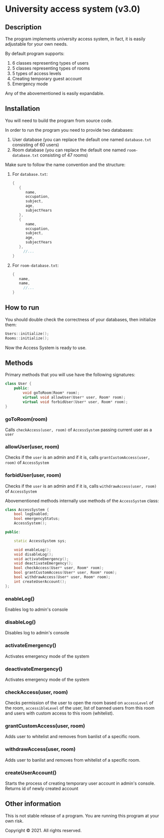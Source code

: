 # University access system (v3.0)

## Description

The program implements university access system, in fact, it is easily adjustable for your own needs.

By default program supports:

1. 6 classes representing types of users
2. 5 classes representing types of rooms
3. 5 types of access levels
4. Creating temporary guest account
5. Emergency mode

Any of the abovementioned is easily expandable.

## Installation

You will need to build the program from source code.

In order to run the program you need to provide two databases:

1. User database (you can replace the default one named `database.txt` consisting of 60 users)
2. Room database (you can replace the default one named `room-database.txt` consisting of 47 rooms)

Make sure to follow the name convention and the structure:

1. For `database.txt`:

    ```cpp
    {
       {
          name,
          occupation,
          subject,
          age,
          subjectYears
       },
       {
          name,
          occupation,
          subject,
          age,
          subjectYears
       },
    	 //...
    }
    ```

2. For `room-database.txt`:

    ```cpp
    {
       name,
       name,
    	 //...
    }
    ```

## How to run

You should double check the correctness of your databases, then initialize them:

```cpp
Users::initialize();
Rooms::initialize();
```

Now the Access System is ready to use.

## Methods

Primary methods that you will use have the following signatures:

```cpp
class User {
	public:
		void goToRoom(Room* room);
		virtual void allowUser(User* user, Room* room);
		virtual void forbidUser(User* user, Room* room);
}
```

### goToRoom(room)

Calls `checkAccess(user, room)` of `AccessSystem` passing current user as a `user`

### allowUser(user, room)

Checks if the `user` is an admin and if it is, calls `grantCustomAccess(user, room)` of `AccessSystem`

### forbidUser(user, room)

Checks if the `user` is an admin and if it is, calls `withdrawAccess(user, room)` of `AccessSystem`

Abovementioned methods internally use methods of the `AccessSystem` class:

```cpp
class AccessSystem {
	bool logEnabled;
	bool emergencyStatus;
	AccessSystem();

public:

	static AccessSystem sys;

	void enableLog();
	void disableLog();
	void activateEmergency();
	void deactivateEmergency();
	bool checkAccess(User* user, Room* room);
	bool grantCustomAccess(User* user, Room* room);
	bool withdrawAccess(User* user, Room* room);
	int createUserAccount();
};
```

### enableLog()

Enables log to admin's console

### disableLog()

Disables log to admin's console

### activateEmergency()

Activates emergency mode of the system

### deactivateEmergency()

Activates emergency mode of the system

### checkAccess(user, room)

Checks permission of the user to open the room based on `accessLevel` of the room, `accessibleLevel` of the user, list of banned users from this room and users with custom access to this room (whitelist).

### grantCustomAccess(user, room)

Adds user to whitelist and removes from banlist of a specific room.

### withdrawAccess(user, room)

Adds user to banlist and removes from whitelist of a specific room.

### createUserAccount()

Starts the process of creating temporary user account in admin's console. Returns id of newly created account

## Other information

This is not stable release of a program. You are running this program at your own risk.

Copyright © 2021. All rights reserved.